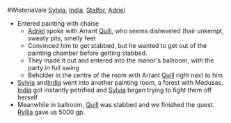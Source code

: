#WisteriaVale 
[Sylvia](PCs/Past/Sylvia.md), [India](PCs/Current/India.md), [Stalfor](PCs/Current/Stalfor.md), [Adriel](PCs/Current/Adriel.md)

- Entered painting with chaise
	- [Adriel](PCs/Current/Adriel.md) spoke with Arrant [Quill](NPCs/Living/Quill.md), who seems disheveled (hair unkempt, sweaty pits, smelly feet
	- Convinced him to get stabbed, but he wanted to get out of the painting chamber before getting stabbed.
	- They made it out and entered into the manor's ballroom, with the party in full swing
	- Beholder in the centre of the room with Arrant [Quill](NPCs/Living/Quill.md) right next to him
- [Sylvia](PCs/Past/Sylvia.md) and[India](PCs/Current/India.md) went into another painting room, a forest with Medusas. [India](PCs/Current/India.md) got instantly petrified and [Sylvia](PCs/Past/Sylvia.md) began trying to fight them off herself
- Meanwhile in ballroom, [Quill](NPCs/Living/Quill.md) was stabbed and we finished the quest. [Ryllia](NPCs/Living/Ryllia.md) gave us 5000 gp.